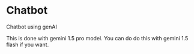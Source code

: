 # Chatbot
Chatbot using genAI 


This is done with gemini 1.5 pro model.
You can do do this with gemini 1.5 flash if you want.
